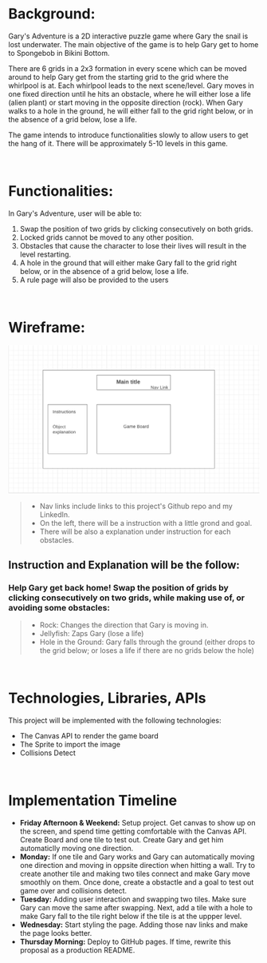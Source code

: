 # **Background:**

<p>
Gary's Adventure is a 2D interactive puzzle game where Gary the snail is lost underwater. The main objective of the game is to help Gary get to home to Spongebob in Bikini Bottom. 

There are 6 grids in a 2x3 formation in every scene which can be moved around to help Gary get from the starting grid to the grid where the whirlpool is at. Each whirlpool leads to the next scene/level. Gary moves in one fixed direction until he hits an obstacle, where he will either lose a life (alien plant) or start moving in the opposite direction (rock). When Gary walks to a hole in the ground, he will either fall to the grid right below, or in the absence of a grid below, lose a life.

The game intends to introduce functionalities slowly to allow users to get the hang of it. There will be approximately 5-10 levels in this game.
</p>

<br />

# **Functionalities:**

In Gary's Adventure, user will be able to:
1. Swap the position of two grids by clicking consecutively on both grids. 
2. Locked grids cannot be moved to any other position.
3. Obstacles that cause the character to lose their lives will result in the level restarting.
4. A hole in the ground that will either make Gary fall to the grid right below, or in the absence of a grid below, lose a life.
5. A rule page will also be provided to the users

<br />

# **Wireframe:**

![Gary's Adventure Wireframe](./assets/readme/wireframe.png)

> - Nav links include links to this project's Github repo and my LinkedIn.
> - On the left, there will be a instruction with a little grond and goal.
> - There will be also a explanation under instruction for each obstacles.

## **Instruction and Explanation will be the follow:** 
### Help Gary get back home! Swap the position of grids by clicking consecutively on two grids, while making use of, or avoiding some obstacles: 
> - Rock: Changes the direction that Gary is moving in.
> - Jellyfish: Zaps Gary (lose a life)
> - Hole in the Ground: Gary falls through the ground (either drops to the grid below; or loses a life if there are no grids below the hole) 

<br />

# **Technologies, Libraries, APIs**

This project will be implemented with the following technologies:
- The Canvas API to render the game board
- The Sprite to import the image
- Collisions Detect

<br />

# **Implementation Timeline**

- **Friday Afternoon & Weekend:** Setup project. Get canvas to show up on the screen, and spend time getting comfortable with the Canvas API. Create Board and one tile to test out. Create Gary and get him automaticlly moving one direction.
- **Monday:** If one tile and Gary works and Gary can automatically moving one direction and moving in oppsite direction when hitting a wall. Try to create another tile and making two tiles connect and make Gary move smoothly on them. Once done, create a obstactle and a goal to test out game over and collisions detect.
- **Tuesday:** Adding user interaction and swapping two tiles. Make sure Gary can move the same after swapping. Next, add a tile with a hole to make Gary fall to the tile right below if the tile is at the uppper level.
- **Wednesday:** Start styling the page. Adding those nav links and make the page looks better.
- **Thursday Morning:** Deploy to GitHub pages. If time, rewrite this proposal as a production README.